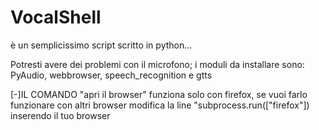 # VocalShell

è un semplicissimo script scritto in python...

Potresti avere dei problemi con il microfono; i moduli da installare sono:
PyAudio, webbrowser, speech_recognition e gtts

[-]IL COMANDO "apri il browser" funziona solo con firefox, se vuoi farlo funzionare con altri browser modifica la line "subprocess.run(["firefox"]) inserendo il tuo browser
